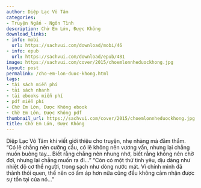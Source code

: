```yaml
---
author: Diệp Lạc Vô Tâm
categories:
- Truyện Ngắn - Ngôn Tình
description: Chờ Em Lớn, Được Không
download_links:
- info: mobi
  url: https://sachvui.com/download/mobi/46
- info: epub
  url: https://sachvui.com/download/epub/481
image: https://sachvui.com/cover/2015/choemlonnheduockhong.jpg
layout: post
permalink: /cho-em-lon-duoc-khong.html
tags:
- tải sách miễn phí
- tải sách nhanh
- tải ebooks miễn phí
- pdf miễn phí
- Chờ Em Lớn, Được Không ebook
- Chờ Em Lớn, Được Không pdf
thumbnail_url: https://sachvui.com/cover/2015/choemlonnheduockhong.jpg
title: Chờ Em Lớn, Được Không
---
```


 <div class="item-desc text-justify"> Diệp Lạc Vô Tâm khi viết giới thiệu cho truyện, nhẹ nhàng mà đằm thắm. “Có lẽ chẳng nên cưỡng cầu, có lẽ không nên vương vấn, nhưng lại chẳng muốn buông tay… Biết rằng chẳng nên nhung nhớ, biết rằng không nên chờ đợi, nhưng lại chẳng muốn ra đi…” “Còn có một thứ tình yêu, dịu dàng như nhiệt độ cơ thể người, trong sạch như dòng nước mát. Vì chính mình đã thành thói quen, thế nên có ấm áp hơn nữa cũng đều không cảm nhận được sự tồn tại của nó…” </div>
